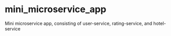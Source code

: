 # mini_microservice_app
Mini microservice app, consisting of user-service, rating-service, and hotel-service
